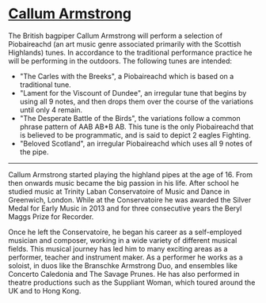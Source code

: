 # [Callum Armstrong](https://callumarmstrong.co.uk/)

The British bagpiper Callum Armstrong will perform a selection of Piobaireachd (an art music genre associated primarily with the Scottish Highlands) tunes. In accordance to the traditional performance practice he will be performing in the outdoors. The following tunes are intended:

- "The Carles with the Breeks", a Piobaireachd which is based on a traditional tune.
- "Lament for the Viscount of Dundee", an irregular tune that begins by using all 9 notes, and then drops them over the course of the variations until only 4 remain.
- "The Desperate Battle of the Birds", the variations follow a common phrase pattern of AAB AB\*B AB. This tune is the only Piobaireachd that is believed to be programmatic, and is said to depict 2 eagles Fighting.
- "Beloved Scotland", an irregular Piobaireachd which uses all 9 notes of the pipe.

---

Callum Armstrong started playing the highland pipes at the age of 16. From then onwards music became the big passion in his life. After school he studied music at Trinity Laban Conservatoire of Music and Dance in Greenwich, London. While at the Conservatoire he was awarded the Silver Medal for Early Music in 2013 and for three consecutive years the Beryl Maggs Prize for Recorder.

Once he left the Conservatoire, he began his career as a self-employed musician and composer, working in a wide variety of different musical fields. This musical journey has led him to many exciting areas as a performer, teacher and instrument maker. As a performer he works as a soloist, in duos like the Branschke Armstrong Duo, and ensembles like Concerto Caledonia and The Savage Prunes. He has also performed in theatre productions such as the Suppliant Woman, which toured around the UK and to Hong Kong.
